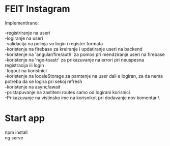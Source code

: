 # FEIT Instagram

Implementirano:

-registriranje na useri \
-logiranje na useri \
-validacija na polinja vo login i register formata \
-koristenje na firebase za kreiranje i updatiranje useri na backend \
-koristenje na 'angular/fire/auth' za pomos pri mendziranje useri na firebase \
-koristenje na 'ngx-toastr' za prikazuvanje na errori pri neuspesna registracija ili login \
-logout na koristnici \
-koristenje na localeStorage za pamtenje na user dali e logiran, za da nema potreba da se logira pri sekoj refresh \
-koristenje na async/await \
-pristapuvanje na zastiteni routes samo od logirani korisnici \
-Prikazuvanje na vistinsko ime na korisnikot pri dodavanje nov komentar \

# Start app
npm install \
ng serve